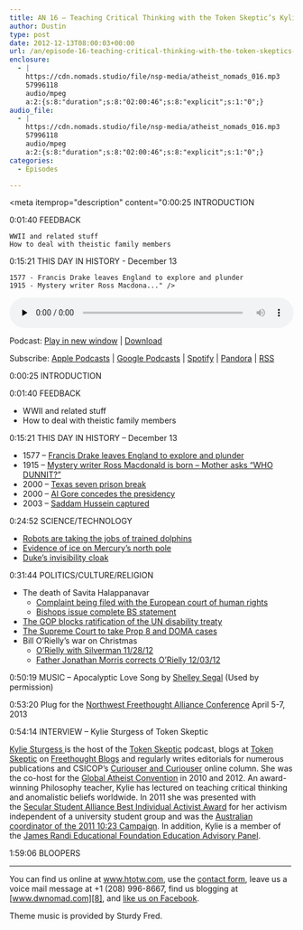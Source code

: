 ```yaml
---
title: AN 16 – Teaching Critical Thinking with the Token Skeptic’s Kylie Sturgess
author: Dustin
type: post
date: 2012-12-13T08:00:03+00:00
url: /an/episode-16-teaching-critical-thinking-with-the-token-skeptics-kylie-sturgess/
enclosure:
  - |
    https://cdn.nomads.studio/file/nsp-media/atheist_nomads_016.mp3
    57996118
    audio/mpeg
    a:2:{s:8:"duration";s:8:"02:00:46";s:8:"explicit";s:1:"0";}
audio_file:
  - |
    https://cdn.nomads.studio/file/nsp-media/atheist_nomads_016.mp3
    57996118
    audio/mpeg
    a:2:{s:8:"duration";s:8:"02:00:46";s:8:"explicit";s:1:"0";}
categories:
  - Episodes

---
```

<div itemscope itemtype="http://schema.org/AudioObject">
  <meta itemprop="name" content="Episode 16 – Teaching Critical Thinking with the Token Skeptic’s Kylie Sturgess" />
  
  <meta itemprop="uploadDate" content="2012-12-13T01:00:03-07:00" />
  
  <meta itemprop="encodingFormat" content="audio/mpeg" />
  
  <meta itemprop="duration" content="PT2H00M46S" />
  
  <meta itemprop="description" content="0:00:25 INTRODUCTION

0:01:40 FEEDBACK

 	WWII and related stuff
 	How to deal with theistic family members

0:15:21 THIS DAY IN HISTORY - December 13

 	1577 - Francis Drake leaves England to explore and plunder 
 	1915 - Mystery writer Ross Macdona..." />
  
  <meta itemprop="contentUrl" content="https://dts.podtrac.com/redirect.mp3/cdn.nomads.studio/file/nsp-media/atheist_nomads_016.mp3" />
  
  <meta itemprop="contentSize" content="55.3" />
  </p> 
  
  <div class="powerpress_player" id="powerpress_player_8271">
    <audio class="wp-audio-shortcode" id="audio-5222-15" preload="none" style="width: 100%;" controls="controls"><source type="audio/mpeg" src="https://dts.podtrac.com/redirect.mp3/cdn.nomads.studio/file/nsp-media/atheist_nomads_016.mp3?_=15" /><a href="https://dts.podtrac.com/redirect.mp3/cdn.nomads.studio/file/nsp-media/atheist_nomads_016.mp3">https://dts.podtrac.com/redirect.mp3/cdn.nomads.studio/file/nsp-media/atheist_nomads_016.mp3</a></audio>
  </div>
</div>

<p class="powerpress_links powerpress_links_mp3">
  Podcast: <a href="https://dts.podtrac.com/redirect.mp3/cdn.nomads.studio/file/nsp-media/atheist_nomads_016.mp3" class="powerpress_link_pinw" target="_blank" title="Play in new window" onclick="return powerpress_pinw('https://htotw.com/?powerpress_pinw=5222-podcast');" rel="nofollow">Play in new window</a> | <a href="https://dts.podtrac.com/redirect.mp3/cdn.nomads.studio/file/nsp-media/atheist_nomads_016.mp3" class="powerpress_link_d" title="Download" rel="nofollow" download="atheist_nomads_016.mp3">Download</a>
</p>

<p class="powerpress_links powerpress_subscribe_links">
  Subscribe: <a href="https://podcasts.apple.com/us/podcast/humanists-take-on-the-world/id530050098?mt=2&ls=1" class="powerpress_link_subscribe powerpress_link_subscribe_itunes" target="_blank" title="Subscribe on Apple Podcasts" rel="nofollow">Apple Podcasts</a> | <a href="https://www.google.com/podcasts?feed=aHR0cDovL2F0aGVpc3Rub21hZHMubGlic3luLmNvbS9yc3M%3D" class="powerpress_link_subscribe powerpress_link_subscribe_googleplay" target="_blank" title="Subscribe on Google Podcasts" rel="nofollow">Google Podcasts</a> | <a href="https://open.spotify.com/show/3LzK2xZGike6Tc1GEMtMbr?si=LieN9SNuTpq96smuaUsH8A" class="powerpress_link_subscribe powerpress_link_subscribe_spotify" target="_blank" title="Subscribe on Spotify" rel="nofollow">Spotify</a> | <a href="https://www.pandora.com/podcast/atheist-nomads/PC:10122?corr=62071012&part=ug" class="powerpress_link_subscribe powerpress_link_subscribe_pandora" target="_blank" title="Subscribe on Pandora" rel="nofollow">Pandora</a> | <a href="https://htotw.com/feed/podcast/" class="powerpress_link_subscribe powerpress_link_subscribe_rss" target="_blank" title="Subscribe via RSS" rel="nofollow">RSS</a>
</p>

0:00:25 INTRODUCTION

0:01:40 FEEDBACK

  * WWII and related stuff
  * How to deal with theistic family members

0:15:21 THIS DAY IN HISTORY &#8211; December 13

  * 1577 &#8211; <a href="http://www.history.com/this-day-in-history/drake-sets-out" target="_blank" rel="noopener">Francis Drake leaves England to explore and plunder </a>
  * 1915 &#8211; <a href="http://www.history.com/this-day-in-history/mystery-writer-ross-macdonald-is-born" target="_blank" rel="noopener">Mystery writer Ross Macdonald is born &#8211; Mother asks &#8220;WHO DUNNIT?&#8221; </a>
  * 2000 &#8211; <a href="http://www.history.com/this-day-in-history/texas-seven-prison-break" target="_blank" rel="noopener">Texas seven prison break </a>
  * 2000 &#8211; <a href="http://www.history.com/this-day-in-history/al-gore-concedes-presidential-election" target="_blank" rel="noopener">Al Gore concedes the presidency </a>
  * 2003 &#8211; <a href="http://www.history.com/this-day-in-history/saddam-hussein-captured" target="_blank" rel="noopener">Saddam Hussein captured </a>

0:24:52 SCIENCE/TECHNOLOGY

  * <a href="http://www.nctimes.com/news/local/military/navy-dolphins-losing-out-to-robots/article_63950b19-77a5-52ea-a499-cb7fe725b1cb.html" target="_blank" rel="noopener">Robots are taking the jobs of trained dolphins</a>
  * <a href="http://news.cnet.com/8301-17938_105-57556539-1/mercurys-north-pole-is-probably-chock-full-of-ice/" target="_blank" rel="noopener">Evidence of ice on Mercury&#8217;s north pole</a>
  * <a href="http://www.extremetech.com/extreme/140106-duke-university-creates-perfect-centimeter-scale-invisibility-cloak" target="_blank" rel="noopener">Duke’s invisibility cloak</a>

0:31:44 POLITICS/CULTURE/RELIGION

  * The death of Savita Halappanavar 
      * <a href="http://articles.timesofindia.indiatimes.com/2012-11-30/uk/35484759_1_foetal-heartbeat-european-court-public-inquiry" target="_blank" rel="noopener">Complaint being filed with the European court of human rights</a>
      * <a href="http://www.firstthings.com/blogs/firstthoughts/2012/11/25/irish-bishops-issue-statement-on-death-of-savita-halappanavar/" target="_blank" rel="noopener">Bishops issue complete BS statement </a>
  * <a href="http://www.politico.com/story/2012/12/un-disability-treaty-rejected-by-senate-84570.html" target="_blank" rel="noopener">The GOP blocks ratification of the UN disability treaty</a>
  * <a href="http://nymag.com/daily/intel/2012/12/supreme-court-gay-marriage-doma-prop-8.html" target="_blank" rel="noopener">The Supreme Court to take Prop 8 and DOMA cases</a>
  * Bill O&#8217;Rielly&#8217;s war on Christmas 
      * <a href="http://www.foxnews.com/on-air/oreilly/index.html#/v/1995500928001/why-are-atheists-meddling-with-christmas/?playlist_id=86923" target="_blank" rel="noopener">O’Rielly with Silverman 11/28/12</a>
      * <a href="http://www.foxnews.com/on-air/oreilly/index.html#/v/2008743337001/should-the-factor-tone-down-its-defense-of-christmas/?playlist_id=86923" target="_blank" rel="noopener">Father Jonathan Morris corrects O’Rielly 12/03/12</a>

0:50:19 MUSIC &#8211; Apocalyptic Love Song by <a href="http://www.shelleysegal.com/" target="_blank" rel="noopener">Shelley Segal</a> (Used by permission)

0:53:20 Plug for the <a href="http://nwfreethought.org/" target="_blank" rel="noopener">Northwest Freethought Alliance Conference</a> April 5-7, 2013

0:54:14 INTERVIEW &#8211; Kylie Sturgess of Token Skeptic

[Kylie Sturgess ][1]is the host of the [Token Skeptic][2] podcast, blogs at <a href="http://freethoughtblogs.com/tokenskeptic" target="_blank" rel="noopener">Token Skeptic</a> on <a href="http://freethoughtblogs.com/" target="_blank" rel="noopener">Freethought Blogs</a> and regularly writes editorials for numerous publications and CSICOP’s [Curiouser and Curiouser][3] online column. She was the co-host for the [Global Atheist Convention][4] in 2010 and 2012. An award-winning Philosophy teacher, Kylie has lectured on teaching critical thinking and anomalistic beliefs worldwide. In 2011 she was presented with the [Secular Student Alliance Best Individual Activist Award][5] for her activism independent of a university student group and was the [Australian coordinator of the 2011 10:23 Campaign][6]. In addition, Kylie is a member of the [James Randi Educational Foundation Education Advisory Panel][7].

1:59:06 BLOOPERS

<hr width="500" />

You can find us online at <a href="https://www.htotw.com" target="_blank" rel="noopener">www.htotw.com</a>, use the [contact form](https://htotw.com/contact), leave us a voice mail message at +1 (208) 996-8667, find us blogging at [www.dwnomad.com][8], and <a href="https://htotw.com/facebook" target="_blank" rel="noopener">like us on Facebook</a>.

Theme music is provided by Sturdy Fred.

 [1]: http://www.kyliesturgess.com/
 [2]: http://www.tokenskeptic.org/
 [3]: http://www.csicop.org/specialarticles/archive/category/curiouser_and_curiouser
 [4]: http://www.atheistconvention.org.au/
 [5]: http://www.secularstudents.org/node/3910
 [6]: http://tokenskeptic.org/2011/01/21/1023-campaign-in-australia-token-skeptic-special-episode/
 [7]: http://www.randi.org/site/index.php/jref-news/1134-the-james-randi-educational-foundation-announces-formation-of-education-advisory-panel.html
 [8]: http://www.dwnomad.com